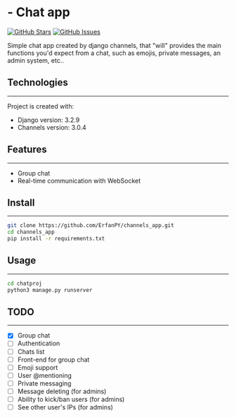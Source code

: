 #  - Chat app
[![GitHub Stars](https://img.shields.io/github/stars/ErfanPY/channels_app.svg)](https://github.com/ErfanPY/channels_app/stargazers) [![GitHub Issues](https://img.shields.io/github/issues/ErfanPY/channels_app.svg)](https://github.com/ErfanPY/channels_app/issues)
<!-- [![Live Demo](https://img.shields.io/badge/demo-online-green.svg)](https://igorantun.com/chat) -->

Simple chat app created by django channels, that "will" provides the main functions you'd expect from a chat, such as emojis, private messages, an admin system, etc..

<!-- What was your motivation?\
Why did you build this project?\
What problem does it solve?\
What did you learn?\
What makes your project stand out? If your project has a lot of features, consider adding a "Features"  section and listing them here.\ -->

## Technologies
---
Project is created with:
* Django version: 3.2.9
* Channels version: 3.0.4

## Features
---
* Group chat
* Real-time communication with WebSocket

## Install
---
   ```sh
   git clone https://github.com/ErfanPY/channels_app.git
   cd channels_app
   pip install -r requirements.txt
   ```

## Usage
---
   ```sh
   cd chatproj
   python3 manage.py runserver
   ```

<!-- Add some images -->

## TODO
---
 - [X] Group chat
 - [ ] Authentication
 - [ ] Chats list
 - [ ] Front-end for group chat
 - [ ] Emoji support
 - [ ] User @mentioning
 - [ ] Private messaging
 - [ ] Message deleting (for admins)
 - [ ] Ability to kick/ban users (for admins)
 - [ ] See other user's IPs (for admins)